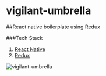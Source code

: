 # vigilant-umbrella
##React native boilerplate using Redux

###Tech Stack
1. [React Native](https://facebook.github.io/react-native/)
2. [Redux](http://redux.js.org/index.html)

![vigilant-umbrella](http://i.imgur.com/prLUT5n.png)

